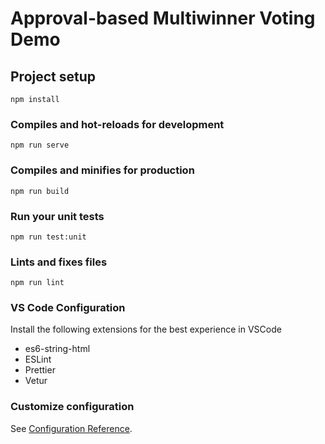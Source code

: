 # Approval-based Multiwinner Voting Demo

## Project setup
```
npm install
```

### Compiles and hot-reloads for development
```
npm run serve
```

### Compiles and minifies for production
```
npm run build
```

### Run your unit tests
```
npm run test:unit
```

### Lints and fixes files
```
npm run lint
```

### VS Code Configuration
Install the following extensions for the best experience in VSCode
- es6-string-html
- ESLint
- Prettier
- Vetur

### Customize configuration
See [Configuration Reference](https://cli.vuejs.org/config/).
